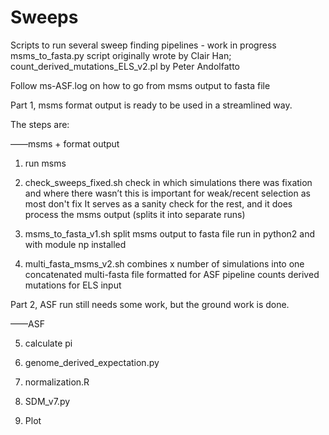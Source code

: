 # Sweeps
Scripts to run several sweep finding pipelines - work in progress
msms_to_fasta.py script originally wrote by Clair Han; count_derived_mutations_ELS_v2.pl by Peter Andolfatto

Follow ms-ASF.log on how to go from msms output to fasta file

Part 1, msms format output is ready to be used in a streamlined way.

The steps are:

——msms + format output

1) run msms

2) check_sweeps_fixed.sh 
check in which simulations there was fixation and where there wasn’t 
this is important for weak/recent selection as most don't fix
It serves as a sanity check for the rest, and it does process the msms output (splits it into separate runs)

3) msms_to_fasta_v1.sh
split msms output to fasta file
run in python2 and with module np installed

4) multi_fasta_msms_v2.sh 
combines x number of simulations into one concatenated multi-fasta file formatted for ASF pipeline
counts derived mutations for ELS input 


Part 2, ASF run still needs some work, but the ground work is done.

——ASF

5) calculate pi

6) genome_derived_expectation.py

7) normalization.R

8) SDM_v7.py

9) Plot

